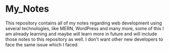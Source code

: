 # My_Notes
This repository contains all of my notes regarding web development using several technologies, like MERN, WordPress and many more, some of this I am already learning and maybe will learn more in future and will include those notes to this repository as well. I don't want other new developers to face the same issue which I faced.
